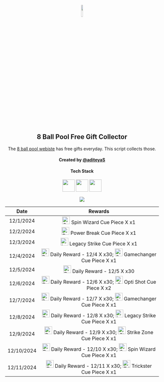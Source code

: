 <p align="center">
  <img src="https://github.com/aditeyaS/8bp-free-gift-collector/blob/main/8bplogo.png" height="10%" />
  <h2 align="center">8 Ball Pool Free Gift Collector</h3>
  <p align="center">The <a href="https://8ballpool.com/en/shop" target="_blank">8 ball pool webiste</a> has free gifts everyday. This script collects those.</p>
  <h4 align="center">Created by <a href="https://github.com/aditeyaS" target="_blank">@aditeyaS</a></h4>
  <div>
    <h4 align="center">Tech Stack</h4>
    <p align="center">
      <img height="40" width="40" src="https://cdn.simpleicons.org/javascript/F7DF1E" />
      <img height="40" width="40" src="https://cdn.simpleicons.org/puppeteer/40B5A4" />
      <img height="40" width="40" src="https://cdn.simpleicons.org/githubactions/2088FF" />
    </p>
  </div>
  <p align="center">
    <a href="https://github.com/aditeyaS/8bp-free-gift-collector/tree/main/archive" aria-label="View previous rewards">
        <img src="https://img.shields.io/badge/View_previous_rewards-8A2BE2?style=for-the-badge"/>
    </a>
  </p>
</p>

| Date | Rewards |
| :---: | :---: |
| 12/1/2024 | <img src="https://prod-hub-config.8ballpool.com/webshop_20241126_1528/kRJ26qKDdiBr7BhDRql2WrGCjCeFmptmjEUzSV4nyT6IGfVzTv-8-r-Q-BRtkWB-VvofUc7CY9ifbsxldEok0Q~sNj_SHAvyngabQPPIdbDvVfHJL_RJMjZugE2GipYfyE.png" height="25" alt="Spin Wizard Cue Piece"/> Spin Wizard Cue Piece X x1 |
| 12/2/2024 | <img src="https://prod-hub-config.8ballpool.com/webshop_20241126_1528/mNnZWuEOnaxrZiFEn0apCZsaxydrm7_45_rCxX7ipZjrua-KLdMHlxKeu77TZwEAUZCsVA52ZIKsmXiDVeUwVQ~kx0MT45xRtcGPIPCqrnGTAezM0yQc5Ind0hQgvrI-xc.png" height="25" alt="Power Break Cue Piece"/> Power Break Cue Piece X x1 |
| 12/3/2024 | <img src="https://prod-hub-config.8ballpool.com/webshop_20241126_1528/8PI4-d_WCdZfX89MjpTDzhvZExiSs82ceYsV3TPfPrBD7Zjbrai0rqGWpaBnBKerusaWXi6G3FBR3FHmaATb_Q~gK2G3yYltIZcfsuN4lhxXVq-ktHacK_yO3ac-N6McFA.png" height="25" alt="Legacy Strike Cue Piece"/> Legacy Strike Cue Piece X x1 |
| 12/4/2024 | <img src="https://prod-hub-config.8ballpool.com/webshop_20241203_1718/09Y4aCphVz67yqRvNHRHX37-NqxxEq1jfeb7SZEfIxkreVK5d1l95PmMcg_hujYNCfFH-HR9sDbRryDuD2xdgw~lisrBNse4H1teN9vWo01euP3kWga_eKD-qI5ulBEoj8.png" height="25" alt="Daily Reward - 12/4"/> Daily Reward - 12/4 X x30; <img src="https://prod-hub-config.8ballpool.com/webshop_20241203_1718/gfAwKYBs_hqq_Su7FRAUAFxbgI5Gx0kdx__P8u2kewXDUik6XCodC8Wf_TOaHFrt_EbYIi5xt1AA2xwY8QCueQ~IiSrrgA2lgrL2fRsW62I5UYetQYmw-rdPum9EzVKL8g.png" height="25" alt="Gamechanger Cue Piece"/> Gamechanger Cue Piece X x1 |
| 12/5/2024 | <img src="https://prod-hub-config.8ballpool.com/webshop_20241203_1718/09Y4aCphVz67yqRvNHRHX37-NqxxEq1jfeb7SZEfIxkreVK5d1l95PmMcg_hujYNCfFH-HR9sDbRryDuD2xdgw~lisrBNse4H1teN9vWo01euP3kWga_eKD-qI5ulBEoj8.png" height="25" alt="Daily Reward - 12/5"/> Daily Reward - 12/5 X x30 |
| 12/6/2024 | <img src="https://prod-hub-config.8ballpool.com/webshop_20241204_1412/09Y4aCphVz67yqRvNHRHX37-NqxxEq1jfeb7SZEfIxkreVK5d1l95PmMcg_hujYNCfFH-HR9sDbRryDuD2xdgw~lisrBNse4H1teN9vWo01euP3kWga_eKD-qI5ulBEoj8.png" height="25" alt="Daily Reward - 12/6"/> Daily Reward - 12/6 X x30; <img src="https://prod-hub-config.8ballpool.com/webshop_20241204_1412/Psx-E7uPYsPupGj0nxmL-ggEUzHn-7lsgkMAwlcVF4gwPZSN_a8mgloScb-GG-vdGTPe2BGN48s55voNCggOwg~AFzNC1iBF6kM5VF7z3TAuOb6gNgagPGTHZUH3ViCTlg.png" height="25" alt="Opti Shot Cue Piece"/> Opti Shot Cue Piece X x2 |
| 12/7/2024 | <img src="https://prod-hub-config.8ballpool.com/webshop_20241204_1412/09Y4aCphVz67yqRvNHRHX37-NqxxEq1jfeb7SZEfIxkreVK5d1l95PmMcg_hujYNCfFH-HR9sDbRryDuD2xdgw~lisrBNse4H1teN9vWo01euP3kWga_eKD-qI5ulBEoj8.png" height="25" alt="Daily Reward - 12/7"/> Daily Reward - 12/7 X x30; <img src="https://prod-hub-config.8ballpool.com/webshop_20241204_1412/gfAwKYBs_hqq_Su7FRAUAFxbgI5Gx0kdx__P8u2kewXDUik6XCodC8Wf_TOaHFrt_EbYIi5xt1AA2xwY8QCueQ~IiSrrgA2lgrL2fRsW62I5UYetQYmw-rdPum9EzVKL8g.png" height="25" alt="Gamechanger Cue Piece"/> Gamechanger Cue Piece X x1 |
| 12/8/2024 | <img src="https://prod-hub-config.8ballpool.com/webshop_20241204_1412/09Y4aCphVz67yqRvNHRHX37-NqxxEq1jfeb7SZEfIxkreVK5d1l95PmMcg_hujYNCfFH-HR9sDbRryDuD2xdgw~lisrBNse4H1teN9vWo01euP3kWga_eKD-qI5ulBEoj8.png" height="25" alt="Daily Reward - 12/8"/> Daily Reward - 12/8 X x30; <img src="https://prod-hub-config.8ballpool.com/webshop_20241204_1412/8PI4-d_WCdZfX89MjpTDzhvZExiSs82ceYsV3TPfPrBD7Zjbrai0rqGWpaBnBKerusaWXi6G3FBR3FHmaATb_Q~gK2G3yYltIZcfsuN4lhxXVq-ktHacK_yO3ac-N6McFA.png" height="25" alt="Legacy Strike Cue Piece"/> Legacy Strike Cue Piece X x1 |
| 12/9/2024 | <img src="https://prod-hub-config.8ballpool.com/webshop_20241204_1412/09Y4aCphVz67yqRvNHRHX37-NqxxEq1jfeb7SZEfIxkreVK5d1l95PmMcg_hujYNCfFH-HR9sDbRryDuD2xdgw~lisrBNse4H1teN9vWo01euP3kWga_eKD-qI5ulBEoj8.png" height="25" alt="Daily Reward - 12/9"/> Daily Reward - 12/9 X x30; <img src="https://prod-hub-config.8ballpool.com/webshop_20241204_1412/uew70LP1xb3fHZ8xtHSMRjEDW6rQ-cY3eRnnLRVJ5PBkhlO70MdgREScjjHMEG3N3FfsdgoJReO2lQIBmWkjLA~ENU5GRG4OIdHfBvOoxa5uTu2UabVzPAuR6xkk5SJypA.png" height="25" alt="Strike Zone Cue Piece"/> Strike Zone Cue Piece X x1 |
| 12/10/2024 | <img src="https://prod-hub-config.8ballpool.com/webshop_20241204_1412/09Y4aCphVz67yqRvNHRHX37-NqxxEq1jfeb7SZEfIxkreVK5d1l95PmMcg_hujYNCfFH-HR9sDbRryDuD2xdgw~lisrBNse4H1teN9vWo01euP3kWga_eKD-qI5ulBEoj8.png" height="25" alt="Daily Reward - 12/10"/> Daily Reward - 12/10 X x30; <img src="https://prod-hub-config.8ballpool.com/webshop_20241204_1412/kRJ26qKDdiBr7BhDRql2WrGCjCeFmptmjEUzSV4nyT6IGfVzTv-8-r-Q-BRtkWB-VvofUc7CY9ifbsxldEok0Q~sNj_SHAvyngabQPPIdbDvVfHJL_RJMjZugE2GipYfyE.png" height="25" alt="Spin Wizard Cue Piece"/> Spin Wizard Cue Piece X x1 |
| 12/11/2024 | <img src="https://prod-hub-config.8ballpool.com/webshop_20241205_1552/09Y4aCphVz67yqRvNHRHX37-NqxxEq1jfeb7SZEfIxkreVK5d1l95PmMcg_hujYNCfFH-HR9sDbRryDuD2xdgw~lisrBNse4H1teN9vWo01euP3kWga_eKD-qI5ulBEoj8.png" height="25" alt="Daily Reward - 12/11"/> Daily Reward - 12/11 X x30; <img src="https://prod-hub-config.8ballpool.com/webshop_20241205_1552/32jsniAyJp8Koi0nFarCqcjJ-v6oYuYEOVFx9DXCYi5dv7VvjPsgr9KH5DqUw3FMCWpYi66hIABPEO7obsXx-w~syawBUG7v9ZD3_1GoYhQWWK3heuF82at1vhrtd87Dxs.png" height="25" alt="Trickster Cue Piece"/> Trickster Cue Piece X x1 |

